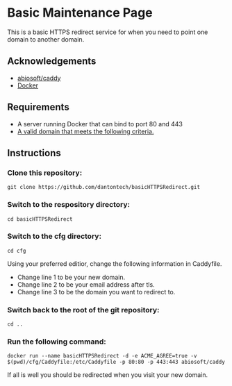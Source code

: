 # Basic Maintenance Page

This is a basic HTTPS redirect service for when you need to point one domain to another domain.

## Acknowledgements

* [abiosoft/caddy](https://hub.docker.com/r/abiosoft/caddy/)
* [Docker](https://www.docker.com/)


## Requirements

* A server running Docker that can bind to port 80 and 443
* [A valid domain that meets the following criteria.](https://caddyserver.com/docs/automatic-https)

## Instructions

### Clone this repository:

```
git clone https://github.com/dantontech/basicHTTPSRedirect.git
```

### Switch to the respository directory:

```
cd basicHTTPSRedirect
```

### Switch to the cfg directory:

```
cd cfg
```

Using your preferred editior, change the following information in Caddyfile.

+  Change line 1 to be your new domain.
+  Change line 2 to be your email address after tls.
+  Change line 3 to be the domain you want to redirect to.

### Switch back to the root of the git repository:

```
cd ..
```

### Run the following command:

```
docker run --name basicHTTPSRedirect -d -e ACME_AGREE=true -v $(pwd)/cfg/Caddyfile:/etc/Caddyfile -p 80:80 -p 443:443 abiosoft/caddy
```

If all is well you should be redirected when you visit your new domain.
